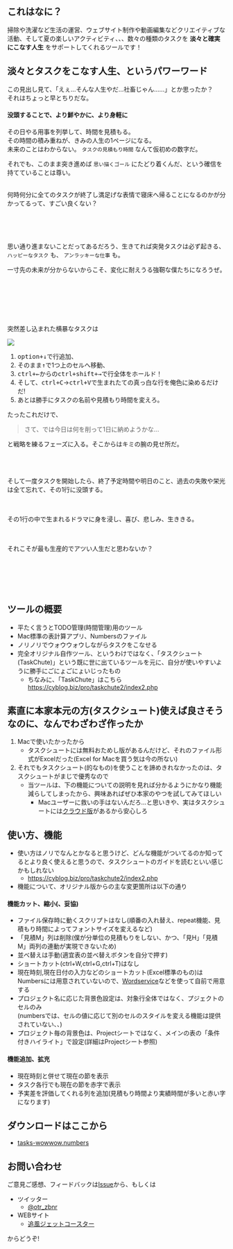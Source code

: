 ## これはなに？

掃除や洗濯など生活の運営、ウェブサイト制作や動画編集などクリエイティブな活動、そして夏の楽しいアクティビティ、、、数々の種類のタスクを **淡々と確実にこなす人生** をサポートしてくれるツールです！

## 淡々とタスクをこなす人生、というパワーワード

この見出し見て、「えぇ…そんな人生やだ…社畜じゃん……」とか思ったか？  
それはちょっと早とちりだな。

#### 没頭することで、より鮮やかに、より身軽に

その日やる用事を列挙して、時間を見積もる。  
その時間の積み重ねが、きみの人生の1ページになる。  
未来のことはわからない。 `タスクの見積もり時間` なんて仮初めの数字だ。  

それでも、このまま突き進めば `思い描くゴール` にたどり着くんだ、という確信を持てていることは尊い。  
<br>

何時何分に全てのタスクが終了し満足げな表情で寝床へ帰ることになるのかが分かってるって、すごい良くない？  

<br><br><br>


思い通り進まないことだってあるだろう、生きてれば突発タスクは必ず起きる、 `ハッピーなタスク` も、 `アンラッキーな仕事` も。  

一寸先の未来が分からないからこそ、変化に耐えうる強靭な僕たちになろうぜ。  
<br><br><br><br><br><br>

突然差し込まれた横暴なタスクは  

![](https://raw.github.com/wiki/otr-zbnr/tasks-wowwow/images/howToCopy.mp4.gif)

1. <kbd><kbd>option</kbd>+<kbd>↓</kbd></kbd>で行追加、
2. そのまま<kbd>↑</kbd>で1つ上のセルへ移動、
3. <kbd><kbd>ctrl</kbd>+<kbd>←</kbd></kbd>からの<kbd><kbd>ctrl</kbd>+<kbd>shift</kbd>+<kbd>→</kbd></kbd>で行全体をホールド！
4. そして、<kbd><kbd>ctrl</kbd>+<kbd>C</kbd></kbd>→<kbd><kbd>ctrl</kbd>+<kbd>V</kbd></kbd>で生まれたての真っ白な行を俺色に染めるだけだ!
5. あとは勝手にタスクの名前や見積もり時間を変えろ。


たったこれだけで、  
> さて、では今日は何を削って1日に納めようかな...

と戦略を練るフェーズに入る。そこからはキミの腕の見せ所だ。
<br><br><br><br>


そして一度タスクを開始したら、終了予定時間や明日のこと、過去の失敗や栄光は全て忘れて、その1行に没頭する。
<br><br><br>



その1行の中で生まれるドラマに身を浸し、喜び、悲しみ、生ききる。
<br><br><br>



それこそが最も生産的でアツい人生だと思わないか？
<br><br><br><br><br><br>


## ツールの概要
- 平たく言うとTODO管理(時間管理)用のツール
- Mac標準の表計算アプリ、Numbersのファイル
- ノリノリでウォウウォウしながらタスクをこなせる
- 完全オリジナル自作ツール、というわけではなく、「タスクシュート(TaskChute)」という既に世に出ているツールを元に、自分が使いやすいように勝手にごにょごにょいじったもの
  - ちなみに、「TaskChute」はこちら  
https://cyblog.biz/pro/taskchute2/index2.php

## 素直に本家本元の方(タスクシュート)使えば良さそうなのに、なんでわざわざ作ったか
1. Macで使いたかったから
    - タスクシュートには無料おためし版があるんだけど、それのファイル形式がExcelだった(Excel for Macを買う気は今の所ない)
2. それでもタスクシュート(的なもの)を使うことを諦めきれなかったのは、タスクシュートがまじで優秀なので
    - 当ツールは、下の機能についての説明を見れば分かるようにかなり機能減らしてしまったから、興味あればぜひ本家のやつを試してみてほしい
        - Macユーザーに救いの手はないんだろ...と思いきや、実はタスクシュートには[クラウド版](https://taskchute.cloud/users/top)があるから安心しろ


## 使い方、機能

- 使い方はノリでなんとかなると思うけど、どんな機能がついてるのか知ってるとより良く使えると思うので、タスクシュートのガイドを読むといい感じかもしれない
  - https://cyblog.biz/pro/taskchute2/index2.php
- 機能について、オリジナル版からの主な変更箇所は以下の通り

#### 機能カット、縮小(、妥協)
- ファイル保存時に動くスクリプトはなし(順番の入れ替え、repeat機能、見積もり時間によってフォントサイズを変えるなど)
- 「見積M」列は削除(僕が分単位の見積もりをしない、かつ、「見H」「見積M」両列の連動が実現できないため)
- 並べ替えは手動(適宜表の並べ替えボタンを自分で押す)
- ショートカット(ctrl+W,ctrl+G,ctrl+T)はなし
- 現在時刻,現在日付の入力などのショートカット(Excel標準のもの)はNumbersには用意されていないので、[Wordservice](https:/apps.apple.com/jp/app/wordservice/id899972312?mt=12)などを使って自前で用意する
- プロジェクト名に応じた背景色設定は、対象行全体ではなく、プジェクトのセルのみ  
(numbersでは、セルの値に応じて別のセルのスタイルを変える機能は提供されていない、、)
- プロジェクト毎の背景色は、Projectシートではなく、メインの表の「条件付きハイライト」で設定(詳細はProjectシート参照)

#### 機能追加、拡充
- 現在時刻と併せて現在の節を表示
- タスク各行でも現在の節を赤字で表示
- 予実差を評価してくれる列を追加(見積もり時間より実績時間が多いと赤い字になります)

## ダウンロードはここから
- [tasks-wowwow.numbers](https://github.com/otr-zbnr/tasks-wowwow/raw/master/tasks-wowwow.numbers)

## お問い合わせ
ご意見ご感想、フィードバックは[Issue](https://github.com/otr-zbnr/tasks-wowwow/issues)から、もしくは

- ツイッター
  - [@otr_zbnr](https://twitter.com/otr_zbnr)
- WEBサイト
  - [追風ジェットコースター](https://the-wind-rises.com/contact)
  
からどうぞ!
